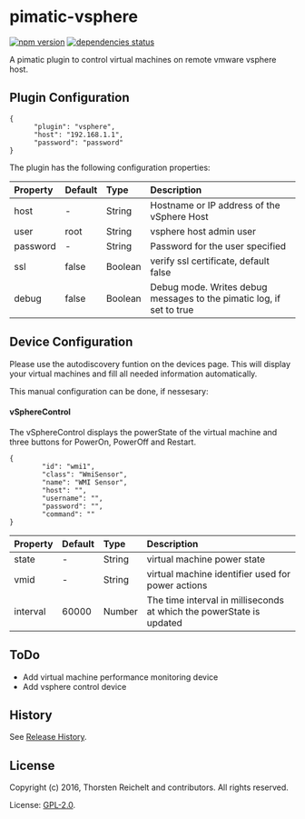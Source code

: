 # pimatic-vsphere

[![npm version](https://badge.fury.io/js/pimatic-vsphere.svg)](http://badge.fury.io/js/pimatic-vsphere)
[![dependencies status](https://david-dm.org/thost96/pimatic-vsphere/status.svg)](https://david-dm.org/thost96/pimatic-vsphere)

A pimatic plugin to control virtual machines on remote vmware vsphere host. 

## Plugin Configuration
	{
          "plugin": "vsphere",
          "host": "192.168.1.1",
          "password": "password"
    }
The plugin has the following configuration properties:

| Property          | Default  | Type    | Description                                 |
|:------------------|:---------|:--------|:--------------------------------------------|
| host              | -        | String  | Hostname or IP address of the vSphere Host|
| user  			| root 	   | String  | vsphere host admin user |
| password 			| - 	   | String  | Password for the user specified |
| ssl				| false	   | Boolean | verify ssl certificate, default false |
| debug             | false    | Boolean | Debug mode. Writes debug messages to the pimatic log, if set to true |


## Device Configuration
Please use the autodiscovery funtion on the devices page. This will display your virtual machines and fill all needed information automatically. 

This manual configuration can be done, if nessesary:

#### vSphereControl
The vSphereControl displays the powerState of the virtual machine and three buttons for PowerOn, PowerOff and Restart. 

	{
			"id": "wmi1",
			"class": "WmiSensor",
			"name": "WMI Sensor",
			"host": "",			
			"username": "",
			"password": "",
			"command": ""
	}

| Property          | Default  | Type    | Description                                 |
|:------------------|:---------|:--------|:--------------------------------------------|
| state             | -        | String  | virtual machine power state |
| vmid	 			| - 	   | String  | virtual machine identifier used for power actions |
| interval 			| 60000    | Number  | The time interval in milliseconds at which the powerState is updated |


## ToDo

* Add virtual machine performance monitoring device
* Add vsphere control device

## History

See [Release History](https://github.com/thost96/pimatic-vsphere/blob/master/History.md).

## License 

Copyright (c) 2016, Thorsten Reichelt and contributors. All rights reserved.

License: [GPL-2.0](https://github.com/thost96/pimatic-vsphere/blob/master/LICENSE).